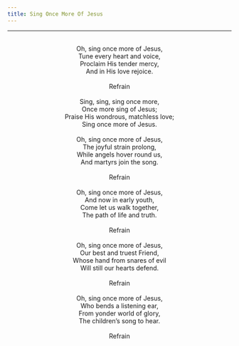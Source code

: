 ```yaml
---
title: Sing Once More Of Jesus
---
```


---
<center>
<br/>
Oh, sing once more of Jesus,<br/>
Tune every heart and voice,<br/>
Proclaim His tender mercy,<br/>
And in His love rejoice.<br/>
<br/>
Refrain<br/>
<br/>
Sing, sing, sing once more,<br/>
Once more sing of Jesus;<br/>
Praise His wondrous, matchless love;<br/>
Sing once more of Jesus.<br/>
<br/>
Oh, sing once more of Jesus,<br/>
The joyful strain prolong,<br/>
While angels hover round us,<br/>
And martyrs join the song.<br/>
<br/>
Refrain<br/>
<br/>
Oh, sing once more of Jesus,<br/>
And now in early youth,<br/>
Come let us walk together,<br/>
The path of life and truth.<br/>
<br/>
Refrain<br/>
<br/>
Oh, sing once more of Jesus,<br/>
Our best and truest Friend,<br/>
Whose hand from snares of evil<br/>
Will still our hearts defend.<br/>
<br/>
Refrain<br/>
<br/>
Oh, sing once more of Jesus,<br/>
Who bends a listening ear,<br/>
From yonder world of glory,<br/>
The children’s song to hear.<br/>
<br/>
Refrain<br/>

</center>